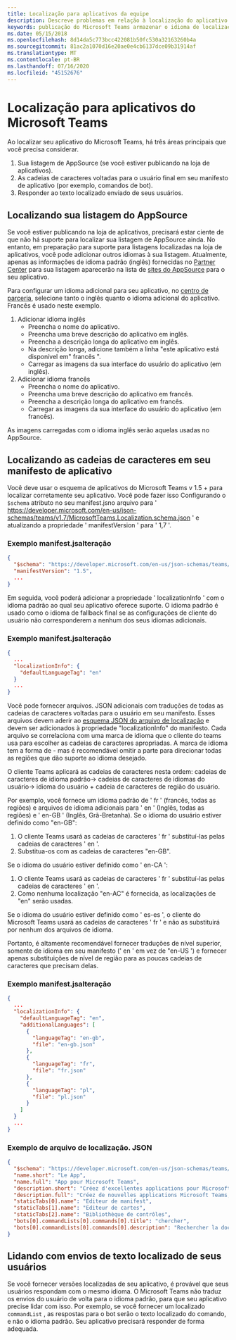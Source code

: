 ```yaml
---
title: Localização para aplicativos da equipe
description: Descreve problemas em relação à localização do aplicativo
keywords: publicação do Microsoft Teams armazenar o idioma de localização do Office Publishing AppSource
ms.date: 05/15/2018
ms.openlocfilehash: 8d14da5c773bcc422081b50fc530a32163260b4a
ms.sourcegitcommit: 81ac2a1070d16e20ae0e4cb6137dce09b31914af
ms.translationtype: MT
ms.contentlocale: pt-BR
ms.lasthandoff: 07/16/2020
ms.locfileid: "45152676"
---
```

# <a name="localization-for-microsoft-teams-apps"></a>Localização para aplicativos do Microsoft Teams

Ao localizar seu aplicativo do Microsoft Teams, há três áreas principais que você precisa considerar.

1. Sua listagem de AppSource (se você estiver publicando na loja de aplicativos).
1. As cadeias de caracteres voltadas para o usuário final em seu manifesto de aplicativo (por exemplo, comandos de bot).
1. Responder ao texto localizado enviado de seus usuários.

## <a name="localizing-your-appsource-listing"></a>Localizando sua listagem do AppSource

Se você estiver publicando na loja de aplicativos, precisará estar ciente de que não há suporte para localizar sua listagem de AppSource ainda. No entanto, em preparação para suporte para listagens localizadas na loja de aplicativos, você pode adicionar outros idiomas à sua listagem. Atualmente, apenas as informações de idioma padrão (inglês) fornecidas no [Partner Center](/office/dev/store/submit-to-appsource-via-partner-center) para sua listagem aparecerão na lista de [sites do AppSource](https://appsource.microsoft.com/marketplace/apps?product=office%3Bteams&page=1) para o seu aplicativo.

Para configurar um idioma adicional para seu aplicativo, no [centro de parceria](/office/dev/store/submit-to-appsource-via-partner-center), selecione tanto o inglês quanto o idioma adicional do aplicativo. Francês é usado neste exemplo.

1. Adicionar idioma inglês
    * Preencha o nome do aplicativo.
    * Preencha uma breve descrição do aplicativo em inglês.
    * Preencha a descrição longa do aplicativo em inglês.
    * Na descrição longa, adicione também a linha "este aplicativo está disponível em" francês ".
    * Carregar as imagens da sua interface do usuário do aplicativo (em inglês).
2. Adicionar idioma francês
    * Preencha o nome do aplicativo.
    * Preencha uma breve descrição do aplicativo em francês.
    * Preencha a descrição longa do aplicativo em francês.
    * Carregar as imagens da sua interface do usuário do aplicativo (em francês).

As imagens carregadas com o idioma inglês serão aquelas usadas no AppSource.

## <a name="localizing-the-strings-in-your-app-manifest"></a>Localizando as cadeias de caracteres em seu manifesto de aplicativo

Você deve usar o esquema de aplicativos do Microsoft Teams v 1.5 + para localizar corretamente seu aplicativo. Você pode fazer isso Configurando o `$schema` atributo no seu manifest.jsno arquivo para ' https://developer.microsoft.com/en-us/json-schemas/teams/v1.7/MicrosoftTeams.Localization.schema.json ' e atualizando a propriedade ' manifestVersion ' para ' 1,7 '.

### <a name="example-manifestjson-change"></a>Exemplo manifest.jsalteração

```json
{
  "$schema": "https://developer.microsoft.com/en-us/json-schemas/teams/v1.7/MicrosoftTeams.Localization.schema.json",
  "manifestVersion": "1.5",
  ...
}
```

Em seguida, você poderá adicionar a propriedade ' localizationInfo ' com o idioma padrão ao qual seu aplicativo oferece suporte. O idioma padrão é usado como o idioma de fallback final se as configurações de cliente do usuário não corresponderem a nenhum dos seus idiomas adicionais.

### <a name="example-manifestjson-change"></a>Exemplo manifest.jsalteração

```json
{
  ...
  "localizationInfo": {
    "defaultLanguageTag": "en"
  }
  ...
}
```

Você pode fornecer arquivos. JSON adicionais com traduções de todas as cadeias de caracteres voltadas para o usuário em seu manifesto. Esses arquivos devem aderir ao [esquema JSON do arquivo de localização](../../resources/schema/localization-schema.md) e devem ser adicionados à propriedade "localizationInfo" do manifesto. Cada arquivo se correlaciona com uma marca de idioma que o cliente do teams usa para escolher as cadeias de caracteres apropriadas. A marca de idioma tem a forma de <language> - <region> mas é recomendável omitir a <region> parte para direcionar todas as regiões que dão suporte ao idioma desejado.

O cliente Teams aplicará as cadeias de caracteres nesta ordem: cadeias de caracteres de idioma padrão-> cadeias de caracteres de idiomas do usuário-> idioma do usuário + cadeia de caracteres de região do usuário.

Por exemplo, você fornece um idioma padrão de ' fr ' (francês, todas as regiões) e arquivos de idioma adicionais para ' en ' (Inglês, todas as regiões) e ' en-GB ' (Inglês, Grã-Bretanha). Se o idioma do usuário estiver definido como "en-GB":

1. O cliente Teams usará as cadeias de caracteres ' fr ' substituí-las pelas cadeias de caracteres ' en '.
2. Substitua-os com as cadeias de caracteres "en-GB".

Se o idioma do usuário estiver definido como ' en-CA ': 

1. O cliente Teams usará as cadeias de caracteres ' fr ' substituí-las pelas cadeias de caracteres ' en '.
2. Como nenhuma localização "en-AC" é fornecida, as localizações de "en" serão usadas.

Se o idioma do usuário estiver definido como ' es-es ', o cliente do Microsoft Teams usará as cadeias de caracteres ' fr ' e não as substituirá por nenhum dos arquivos de idioma.

Portanto, é altamente recomendável fornecer traduções de nível superior, somente de idioma em seu manifesto (' en ' em vez de "en-US ') e fornecer apenas substituições de nível de região para as poucas cadeias de caracteres que precisam delas.

### <a name="example-manifestjson-change"></a>Exemplo manifest.jsalteração

```json
{
  ...
  "localizationInfo": {
    "defaultLanguageTag": "en",
    "additionalLanguages": [
      {
        "languageTag": "en-gb",
        "file": "en-gb.json"
      },
      {
        "languageTag": "fr",
        "file": "fr.json"
      },
      {
        "languageTag": "pl",
        "file": "pl.json"
      }
    ]
  }
  ...
}
```

### <a name="example-localization-json-file"></a>Exemplo de arquivo de localização. JSON

```json
{
  "$schema": "https://developer.microsoft.com/en-us/json-schemas/teams/v1.7/MicrosoftTeams.Localization.schema.json",
  "name.short": "Le App",
  "name.full": "App pour Microsoft Teams",
  "description.short": "Créez d'excellentes applications pour Microsoft Teams avec App.",
  "description.full": "Créez de nouvelles applications Microsoft Teams, concevez et prévisualisez des cartes bot, et explorez la documentation avec App.",
  "staticTabs[0].name": "Editeur de manifest",
  "staticTabs[1].name": "Editeur de cartes",
  "staticTabs[2].name": "Bibliothèque de contrôles",
  "bots[0].commandLists[0].commands[0].title": "chercher",
  "bots[0].commandLists[0].commands[0].description": "Rechercher la documentation Teams pertinente"
}
```

## <a name="handling-localized-text-submissions-from-your-users"></a>Lidando com envios de texto localizado de seus usuários

Se você fornecer versões localizadas de seu aplicativo, é provável que seus usuários respondam com o mesmo idioma. O Microsoft Teams não traduz os envios do usuário de volta para o idioma padrão, para que seu aplicativo precise lidar com isso. Por exemplo, se você fornecer um localizado `commandList` , as respostas para o bot serão o texto localizado do comando, e não o idioma padrão. Seu aplicativo precisará responder de forma adequada.
